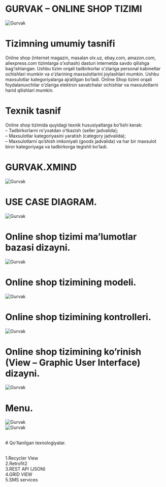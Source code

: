 # GURVAK – ONLINE SHOP TIZIMI
![Gurvak](https://github.com/Saidbek7/Gurvak-OnlineShop/blob/master/logoGurvak.png)
<br/>
# Tizimning umumiy tasnifi
Online shop (internet magazin, masalan olx.uz, ebay.com, amazon.com, aliexpress.com tizimlarga o’xshash) dasturi internetda savdo qilishga bag’ishlangan. Ushbu tizim orqali tadbirkorlar o’zlariga personal kabinetlar ochishlari mumkin va o’zlarining maxsulotlarini joylashlari mumkin. Ushbu maxsulotlar kategoriyalarga ajratilgan bo’ladi. Online Shop tizimi orqali foydalanuvchilar o’zlariga elektron savatchalar ochishlar va maxsulotlarni harid qilishlari mumkin. 
<br/>
# Texnik tasnif
Online shop tizimida quyidagi texnik hususiyatlarga bo’lishi kerak: <br/>
– Tadbirkorlarni ro’yxatdan o’tkazish (seller jadvalida); <br/>
– Maxsulotlar kategoriyasini yaratish (category jadvalida); <br/>
– Maxsulotlarni qo’shish imkoniyati (goods jadvalida) va har bir maxsulot biror kategoriyaga va tadbirkorga tegishli bo’ladi.
<br/>
# GURVAK.XMIND
![Gurvak](https://github.com/Saidbek7/Gurvak-OnlineShop/blob/master/Xmind.png)
<br/>
# USE CASE DIAGRAM.
![Gurvak](https://github.com/Saidbek7/Gurvak-OnlineShop/blob/master/UseCase.png)
<br/>
# Online shop tizimi ma’lumotlar bazasi dizayni.
![Gurvak](https://github.com/Saidbek7/Gurvak-OnlineShop/blob/master/DB.png)
<br/>
# Online shop tizimining modeli.
![Gurvak](https://github.com/Saidbek7/Gurvak-OnlineShop/blob/master/model.png)
<br/>
# Online shop tizimining kontrolleri.
![Gurvak](https://github.com/Saidbek7/Gurvak-OnlineShop/blob/master/controller.png)
<br/>
# Online shop tizimining ko’rinish (View – Graphic User Interface) dizayni.
![Gurvak](https://github.com/Saidbek7/Gurvak-OnlineShop/blob/master/UI1.jpg)
# Menu.
![Gurvak](https://github.com/Saidbek7/Gurvak-OnlineShop/blob/master/UI2.jpg)
<br/>
![Gurvak](https://github.com/Saidbek7/Gurvak-OnlineShop/blob/master/UI4.png)
<br/>

<br/>
# Qo'llanilgan texnologiyalar.

<br/>1.Recycler View
<br/>2.Retrofit2
<br/>3.REST API (JSON)
<br/>4.GRID VIEW
<br/> 5.SMS services
